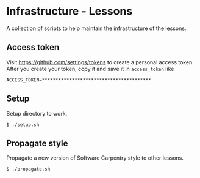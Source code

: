 # Infrastructure - Lessons

A collection of scripts to help maintain the infrastructure of the lessons.

## Access token

Visit https://github.com/settings/tokens to create a personal access token.
After you create your token,
copy it and save it in `access_token` like

~~~
ACCESS_TOKEN=****************************************
~~~

## Setup

Setup directory to work.

~~~
$ ./setup.sh
~~~

## Propagate style

Propagate a new version of Software Carpentry style to other lessons.

~~~
$ ./propagate.sh
~~~
